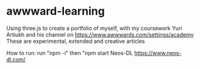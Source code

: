 ﻿# awwward-learning
Using three.js to create a portfolio of myself, with my coursework
Yuri Artiukh and his channel on https://www.awwwards.com/settings/academy
These are experimental, extended and creative articles

How to run: 
run "npm -i"
then "npm start
Neos-DL
https://www.neos-dl.com/
